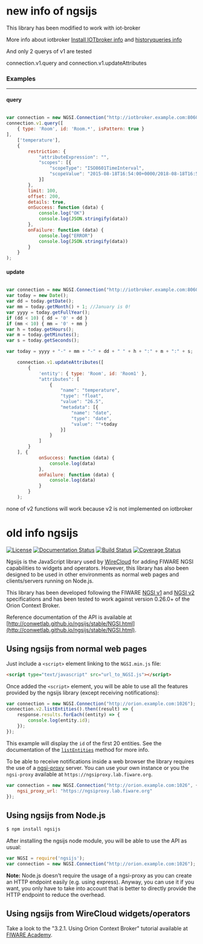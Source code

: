 new info of ngsijs
==================

This library has been modified to work with iot-broker


More info about iotbroker [Install IOTbroker info] and [historyqueries info]

[Install IOTbroker info]: http://fiware-iot-broker.readthedocs.io/en/latest/docker/index.html
[historyqueries info]: http://fiware-iot-broker.readthedocs.io/en/latest/historyqueries/index.html

And only 2 querys of v1 are tested

connection.v1.query
and 
connection.v1.updateAttributes


### Examples
--------
#### query
```javascript

var connection = new NGSI.Connection("http://iotbroker.example.com:8060");
connection.v1.query([
    { type: 'Room', id: 'Room.*', isPattern: true }
],
    ['temperature'],
    {
        restriction: {
            "attributeExpression": "",
            "scopes": [{
                "scopeType": "ISO8601TimeInterval",
                "scopeValue": "2015-08-18T16:54:00+0000/2018-08-18T16:55:00+0000"
            }]
        },
        limit: 100,
        offset: 200,
        details: true,
        onSuccess: function (data) {
            console.log("OK")
            console.log(JSON.stringify(data))
        },
        onFailure: function (data) {
            console.log("ERROR")
            console.log(JSON.stringify(data))
        }
    }
);
```

#### update
```javascript

var connection = new NGSI.Connection("http://iotbroker.example.com:8060");
var today = new Date();
var dd = today.getDate();
var mm = today.getMonth() + 1; //January is 0! 
var yyyy = today.getFullYear();
if (dd < 10) { dd = '0' + dd }
if (mm < 10) { mm = '0' + mm }
var h = today.getHours();
var m = today.getMinutes();
var s = today.getSeconds();

var today = yyyy + "-" + mm + "-" + dd + " " + h + ":" + m + ":" + s;

    connection.v1.updateAttributes([
        {
            'entity': { type: 'Room', id: 'Room1' },
            "attributes": [
                {
                    "name": "temperature",
                    "type": "float",
                    "value": "26.5",
                    "metadata": [{
                        "name": "date",
                        "type": "date",
                        "value": ""+today
                    }]
                }
            ]
        }
    ], {
            onSuccess: function (data) {
                console.log(data)
            },
            onFailure: function (data) {
                console.log(data)
            }
        }
    );


```

none of v2 functions will work because v2 is not implemented on iotbroker



old info ngsijs
===============

[![License](https://img.shields.io/badge/license-AGPLv3+%20with%20classpath--like%20exception-blue.svg)](LICENSE)
[![Documentation Status](https://img.shields.io/badge/docs-stable-brightgreen.svg?style=flat)](https://conwetlab.github.io/ngsijs/stable)
[![Build Status](https://travis-ci.org/conwetlab/ngsijs.svg?branch=master)](https://travis-ci.org/conwetlab/ngsijs)
[![Coverage Status](https://coveralls.io/repos/github/conwetlab/ngsijs/badge.svg?branch=master)](https://coveralls.io/github/conwetlab/ngsijs?branch=master)

Ngsijs is the JavaScript library used by
[WireCloud](https://github.com/Wirecloud/wirecloud) for adding FIWARE NGSI
capabilities to widgets and operators. However, this library has also been
designed to be used in other environments as normal web pages and
clients/servers running on Node.js.

This library has been developed following the FIWARE
[NGSI v1](http://telefonicaid.github.io/fiware-orion/api/v1/) and
[NGSI v2](http://fiware.github.io/specifications/ngsiv2/stable/) specifications
and has been tested to work against version 0.26.0+ of the Orion Context Broker.

Reference documentation of the API is available at
[http://conwetlab.github.io/ngsijs/stable/NGSI.html](http://conwetlab.github.io/ngsijs/stable/NGSI.html).


Using ngsijs from normal web pages
----------------------------------

Just include a `<script>` element linking to the `NGSI.min.js` file:

```html
<script type="text/javascript" src="url_to_NGSI.js"></script>
```

Once added the `<script>` element, you will be able to use all the features
provided by the ngsijs library (except receiving notifications):

```javascript
var connection = new NGSI.Connection("http://orion.example.com:1026");
connection.v2.listEntities().then((result) => {
    response.results.forEach((entity) => {
        console.log(entity.id);
    });
});
```

This example will display the `id` of the first 20 entities. See the
documentation of the [`listEntities`](http://conwetlab.github.io/ngsijs/stable/NGSI.Connection.html#.%22v2.listEntities%22__anchor)
method for more info.

To be able to receive notifications inside a web browser the library requires
the use of a [ngsi-proxy](https://github.com/conwetlab/ngsi-proxy) server. You
can use your own instance or you the `ngsi-proxy` available at
`https://ngsiproxy.lab.fiware.org`.

```javascript
var connection = new NGSI.Connection("http://orion.example.com:1026", {
    ngsi_proxy_url: "https://ngsiproxy.lab.fiware.org"
});
```

Using ngsijs from Node.js
-------------------------

```bash
$ npm install ngsijs
```

After installing the ngsijs node module, you will be able to use the API as usual:

```javascript
var NGSI = require('ngsijs');
var connection = new NGSI.Connection("http://orion.example.com:1026");
```

**Note:** Node.js doesn't require the usage of a ngsi-proxy as you can create
an HTTP endpoint easily (e.g. using express). Anyway, you can use it if you
want, you only have to take into account that is better to directly provide the
HTTP endpoint to reduce the overhead.


Using ngsijs from WireCloud widgets/operators
---------------------------------------------

Take a look to the "3.2.1. Using Orion Context Broker" tutorial available at
[FIWARE Academy].

[FIWARE Academy]: http://edu.fiware.org/course/view.php?id=53#section-3

